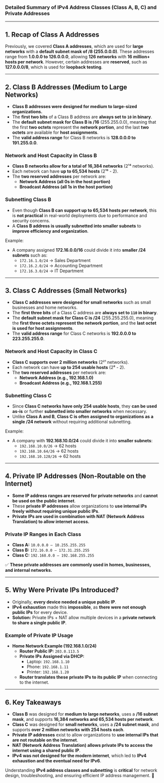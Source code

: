 ### **Detailed Summary of IPv4 Address Classes (Class A, B, C) and Private Addresses**

---

## **1. Recap of Class A Addresses**

Previously, we covered **Class A addresses**, which are used for **large networks** with a **default subnet mask of /8 (255.0.0.0)**. These addresses range from **1.0.0.0 to 126.0.0.0**, allowing **126 networks** with **16 million+ hosts per network**. However, certain addresses are **reserved**, such as **127.0.0.0/8**, which is used for **loopback testing**.

---

## **2. Class B Addresses (Medium to Large Networks)**

- **Class B addresses were designed for medium to large-sized organizations.**
- The **first two bits** of a Class B address are **always set to `10` in binary**.
- The **default subnet mask for Class B is /16** (255.255.0.0), meaning that the first **two octets** represent the **network portion**, and the last **two octets** are available for **host assignments**.
- The **valid address range** for Class B networks is **128.0.0.0 to 191.255.0.0**.

### **Network and Host Capacity in Class B**

- **Class B networks allow for a total of 16,384 networks** (2¹⁴ networks).
- Each network can have **up to 65,534 hosts** (2¹⁶ - 2).
- The **two reserved addresses** per network are:
    - **Network Address (all 0s in the host portion)**
    - **Broadcast Address (all 1s in the host portion)**

### **Subnetting Class B**

- Even though **Class B can support up to 65,534 hosts per network**, this is **not practical** in real-world deployments due to performance and security concerns.
- A **Class B address is usually subnetted into smaller subnets** to **improve efficiency and organization**.

Example:

- A company assigned **172.16.0.0/16** could divide it into **smaller /24 subnets** such as:
    - `172.16.1.0/24` → Sales Department
    - `172.16.2.0/24` → Accounting Department
    - `172.16.3.0/24` → IT Department

---

## **3. Class C Addresses (Small Networks)**

- **Class C addresses were designed for small networks** such as small businesses and home networks.
- The **first three bits** of a Class C address are **always set to `110` in binary**.
- The **default subnet mask for Class C is /24** (255.255.255.0), meaning the **first three octets represent the network portion**, and the **last octet is used for host assignments**.
- The **valid address range** for Class C networks is **192.0.0.0 to 223.255.255.0**.

### **Network and Host Capacity in Class C**

- **Class C supports over 2 million networks** (2²¹ networks).
- Each network can have **up to 254 usable hosts** (2⁸ - 2).
- The **two reserved addresses** per network are:
    - **Network Address (e.g., 192.168.1.0)**
    - **Broadcast Address (e.g., 192.168.1.255)**

### **Subnetting Class C**

- Since **Class C networks have only 254 usable hosts**, they **can be used as-is** or further **subnetted into smaller networks** when necessary.
- Unlike **Class A and B**, **Class C is often assigned to organizations as a single /24 network** without requiring additional subnetting.

Example:

- A company with **192.168.10.0/24** could divide it into **smaller subnets**:
    - `192.168.10.0/26` → 62 hosts
    - `192.168.10.64/26` → 62 hosts
    - `192.168.10.128/26` → 62 hosts

---

## **4. Private IP Addresses (Non-Routable on the Internet)**

- **Some IP address ranges are reserved for private networks** and **cannot be used on the public internet**.
- These **private IP addresses** allow organizations to **use internal IPs freely without requiring unique public IPs**.
- **Private IPs are used in combination with NAT (Network Address Translation) to allow internet access.**

### **Private IP Ranges in Each Class**

- **Class A:** `10.0.0.0 – 10.255.255.255`
- **Class B:** `172.16.0.0 – 172.31.255.255`
- **Class C:** `192.168.0.0 – 192.168.255.255`

✅ **These private addresses are commonly used in homes, businesses, and internal networks.**

---

## **5. Why Were Private IPs Introduced?**

- Originally, **every device needed a unique public IP**.
- **IPv4 exhaustion** made this **impossible**, as **there were not enough public IPs** for every device.
- **Solution:** Private IPs + NAT allow multiple devices in a **private network to share a single public IP**.

### **Example of Private IP Usage**

- **Home Network Example (192.168.1.0/24)**
    - **Router Public IP:** `203.0.113.5`
    - **Private IPs Assigned via DHCP:**
        - Laptop: `192.168.1.10`
        - Phone: `192.168.1.11`
        - Printer: `192.168.1.20`
    - **Router translates these private IPs to its public IP** when connecting to the internet.

---

## **6. Key Takeaways**

- **Class B** was designed for **medium to large networks**, uses a **/16 subnet mask**, and supports **16,384 networks and 65,534 hosts per network**.
- **Class C** was designed for **small networks**, uses a **/24 subnet mask**, and supports **over 2 million networks with 254 hosts each**.
- **Private IP addresses** exist to allow organizations to **use internal IPs that are not routable on the internet**.
- **NAT (Network Address Translation) allows private IPs to access the internet using a shared public IP**.
- **IPv4 was not designed for the modern internet**, which led to **IPv4 exhaustion and the eventual need for IPv6**.

Understanding **IPv4 address classes and subnetting** is **critical** for network design, troubleshooting, and ensuring efficient IP address management. 🚀